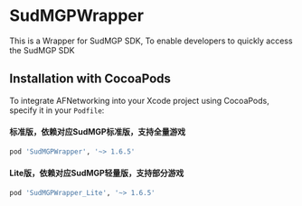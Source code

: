 # SudMGPWrapper

This is a Wrapper for SudMGP SDK, To enable developers to quickly access the SudMGP SDK

## Installation with CocoaPods

To integrate AFNetworking into your Xcode project using CocoaPods, specify it in your `Podfile`:
#### 标准版，依赖对应SudMGP标准版，支持全量游戏
```ruby
pod 'SudMGPWrapper', '~> 1.6.5'

```
#### Lite版，依赖对应SudMGP轻量版，支持部分游戏
```ruby
pod 'SudMGPWrapper_Lite', '~> 1.6.5'
```